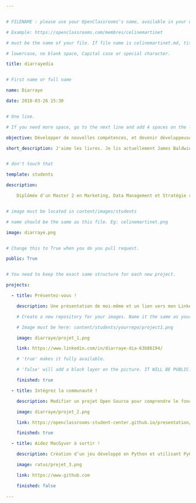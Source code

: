 ```yaml
---


# FILENAME : please use your OpenClassrooms's name, available in your url.

# Example: https://openclassrooms.com/membres/celinemartinet

# must be the name of your file. If file name is celinemartinet.md, title is celinemartinet.

# lowercase, no blank space, Capital case or special character.

title: diarrayedia


# First name or full name

name: Diarraye

date: 2018-03-26 15:30


# One line.

# If you need more space, go to the next line and add 4 spaces on the left, as in 'description'.

objective: Développer de nouvelles compétences, et devenir développeuse d'applications Backend.

short_description: J'aime les livres. Je lis actuellement James Baldwin, Khalil Gibran et William Blake.


# don't touch that

template: students

description:

    Diplômée d'un Master 2 en Marketing, Data Management et Stratégie relationnelle, je rejoins le parcours DA -Python. J'ai hâte d'entrer dans le vif du sujet et coder pour de vrai!


# image must be located in content/images/students

# name should be the same as this file. Eg: celinemartinet.png

image: diarraye.png


# Change this to True when you do you pull request.

public: True


# You need to keep the exact same structure for each new project.

projects:

  - title: Présentez-vous !

    description: Une présentation de moi-même et un lien vers mon LinkedIn.

    # Create a new repository for your images. Name it the same as your nickname and profile picture.

    # Image must be here: content/students/yourrepo/project1.png

    image: diarraye/projet_1.png

    link: https://www.linkedin.com/in/diarraye-dia-63b86194/

    # 'true' makes it fully available.

    # 'false' will add a black layer on the picture. IT WILL BE PUBLIC!

    finished: true

  - title: Intégrez la communauté !

    description: Modifier un projet Open Source pour comprendre le fonctionnement de Git, de Github et des pull requests. 

    image: diarraye/projet_2.png

    link: https://openclassrooms-student-center.github.io/presentation/students/ratus.html

    finished: true

  - title: Aidez MacGyver à sortir !

    description: Création d’un jeu développé en Python et utilisant PyGame.

    image: ratus/projet_3.png

    link: https://www.github.com

    finished: false

---
```

